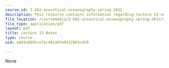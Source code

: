 ```yaml
---
course_id: 2-682-acoustical-oceanography-spring-2012
description: This resource contains information regarding lecture 13 notes.
file_location: /coursemedia/2-682-acoustical-oceanography-spring-2012/e663e0865ce7ec44cabfe9532963cd29_MIT2_682S12_lec13.pdf
file_type: application/pdf
layout: pdf
title: Lecture 13 Notes
type: course
uid: e663e0865ce7ec44cabfe9532963cd29

---
```

None